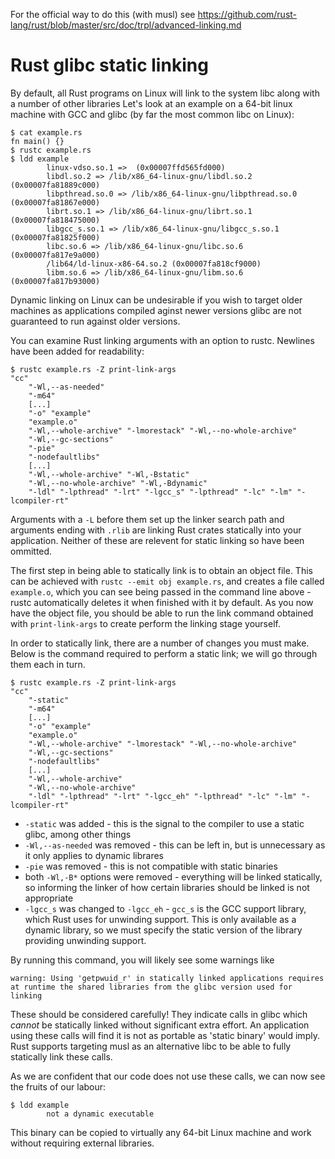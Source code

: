 For the official way to do this (with musl) see
https://github.com/rust-lang/rust/blob/master/src/doc/trpl/advanced-linking.md

# Rust glibc static linking

By default, all Rust programs on Linux will link to the system libc along with
a number of other libraries Let's look at an example on a 64-bit linux machine
with GCC and glibc (by far the most common libc on Linux):

``` text
$ cat example.rs
fn main() {}
$ rustc example.rs
$ ldd example
        linux-vdso.so.1 =>  (0x00007ffd565fd000)
        libdl.so.2 => /lib/x86_64-linux-gnu/libdl.so.2 (0x00007fa81889c000)
        libpthread.so.0 => /lib/x86_64-linux-gnu/libpthread.so.0 (0x00007fa81867e000)
        librt.so.1 => /lib/x86_64-linux-gnu/librt.so.1 (0x00007fa818475000)
        libgcc_s.so.1 => /lib/x86_64-linux-gnu/libgcc_s.so.1 (0x00007fa81825f000)
        libc.so.6 => /lib/x86_64-linux-gnu/libc.so.6 (0x00007fa817e9a000)
        /lib64/ld-linux-x86-64.so.2 (0x00007fa818cf9000)
        libm.so.6 => /lib/x86_64-linux-gnu/libm.so.6 (0x00007fa817b93000)
```

Dynamic linking on Linux can be undesirable if you wish to target older
machines as applications compiled aginst newer versions glibc are not
guaranteed to run against older versions.

You can examine Rust linking arguments with an option to rustc. Newlines have
been added for readability:

``` text
$ rustc example.rs -Z print-link-args
"cc"
    "-Wl,--as-needed"
    "-m64"
    [...]
    "-o" "example"
    "example.o"
    "-Wl,--whole-archive" "-lmorestack" "-Wl,--no-whole-archive"
    "-Wl,--gc-sections"
    "-pie"
    "-nodefaultlibs"
    [...]
    "-Wl,--whole-archive" "-Wl,-Bstatic"
    "-Wl,--no-whole-archive" "-Wl,-Bdynamic"
    "-ldl" "-lpthread" "-lrt" "-lgcc_s" "-lpthread" "-lc" "-lm" "-lcompiler-rt"
```

Arguments with a `-L` before them set up the linker search path and arguments
ending with `.rlib` are linking Rust crates statically into your application.
Neither of these are relevent for static linking so have been ommitted.

The first step in being able to statically link is to obtain an object file.
This can be achieved with `rustc --emit obj example.rs`, and creates a file
called `example.o`, which you can see being passed in the command line above -
rustc automatically deletes it when finished with it by default. As you now have
the object file, you should be able to run the link command obtained with
`print-link-args` to create perform the linking stage yourself.

In order to statically link, there are a number of changes you must make. Below
is the command required to perform a static link; we will go through them each
in turn.

``` text
$ rustc example.rs -Z print-link-args
"cc"
    "-static"
    "-m64"
    [...]
    "-o" "example"
    "example.o"
    "-Wl,--whole-archive" "-lmorestack" "-Wl,--no-whole-archive"
    "-Wl,--gc-sections"
    "-nodefaultlibs"
    [...]
    "-Wl,--whole-archive"
    "-Wl,--no-whole-archive"
    "-ldl" "-lpthread" "-lrt" "-lgcc_eh" "-lpthread" "-lc" "-lm" "-lcompiler-rt"
```

 - `-static` was added - this is the signal to the compiler to use a static
   glibc, among other things
 - `-Wl,--as-needed` was removed - this can be left in, but is unnecessary
   as it only applies to dynamic librares
 - `-pie` was removed - this is not compatible with static binaries
 - both `-Wl,-B*` options were removed - everything will be linked statically,
   so informing the linker of how certain libraries should be linked is not
   appropriate
 - `-lgcc_s` was changed to `-lgcc_eh` - `gcc_s` is the GCC support library,
   which Rust uses for unwinding support. This is only available as a dynamic
   library, so we must specify the static version of the library providing
   unwinding support.

By running this command, you will likely see some warnings like

``` text
warning: Using 'getpwuid_r' in statically linked applications requires at runtime the shared libraries from the glibc version used for linking
```

These should be considered carefully! They indicate calls in glibc which
*cannot* be statically linked without significant extra effort. An application
using these calls will find it is not as portable as 'static binary' would imply.
Rust supports targeting musl as an alternative libc to be able to fully
statically link these calls.

As we are confident that our code does not use these calls, we can now see the
fruits of our labour:

```
$ ldd example
        not a dynamic executable
```

This binary can be copied to virtually any 64-bit Linux machine and work
without requiring external libraries.
